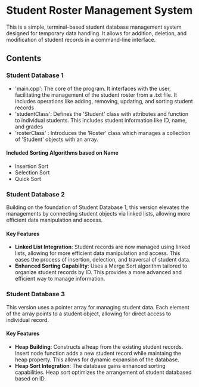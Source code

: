# Student Roster Management System
This is a simple, terminal-based student database management system designed for temporary data handling.
It allows for addition, deletion, and modification of student records in a command-line interface.

## Contents
### Student Database 1
- 'main.cpp': The core of the program. It interfaces with the user, facilitating the management of the student roster
from a .txt file. It includes operations like adding, removing, updating, and sorting student records
- 'studentClass': Defines the 'Student' class with attributes and function to individual students. This includes student information like ID, name, and grades
- 'rosterClass' : Introduces the 'Roster' class which manages a collection of 'Student' objects with an array.

#### Included Sorting Algorithms based on Name
- Insertion Sort
- Selection Sort
- Quick Sort

### Student Database 2
Building on the foundation of Student Database 1, this version elevates the managements by connecting student objects via linked lists, allowing more efficient data manipulation and access. 

#### Key Features
- **Linked List Integration**: Student records are now managed using linked lists, allowing for more efficient data manipulation and access. This eases the process of insertion, delection, and traversal of student data.
- **Enhanced Sorting Capability**: Uses a Merge Sort algorithm tailored to organize student records by ID. This provides a more advanced and efficient way to manage information.

### Student Database 3
This version uses a pointer array for managing student data. Each element of the array points to a student object, allowing for direct access to individual record.

#### Key Features
- **Heap Building**: Constructs a heap from the existing student records. Insert node function adds a new student record while maintaing the heap property. This allows for dynamic expansion of the database.
- **Heap Sort Integration**: The database gains enhanced sorting capabilities. Heap sort optimizes the arrangement of student databased based on ID.
